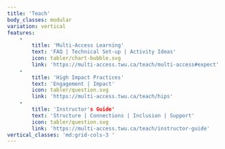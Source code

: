 ```yaml
---
title: 'Teach'
body_classes: modular
variation: vertical
features:
    -
        title: 'Multi-Access Learning'
        text: 'FAQ | Technical Set-up | Activity Ideas'
        icon: tabler/chart-bubble.svg
        link: 'https://multi-access.twu.ca/teach/multi-access#expect'
    -
        title: 'High Impact Practices'
        text: 'Engagement | Impact'
        icon: tabler/question.svg
        link: 'https://multi-access.twu.ca/teach/hips'
    -
        title: 'Instructor's Guide'
        text: 'Structure | Connections | Inclusion | Support'
        icon: tabler/question.svg
        link: 'https://multi-access.twu.ca/teach/instructor-guide'
vertical_classes: 'md:grid-cols-3 '
---
```

